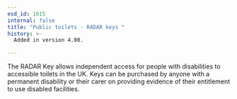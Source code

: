 ```yaml
---
esd_id: 1615
internal: false
title: "Public toilets - RADAR keys "
history: >-
  Added in version 4.00.

---
```


The RADAR Key allows independent access for people with disabilities to accessible toilets in the UK.  Keys can be purchased by anyone with a permanent disability or their carer on providing evidence of their entitlement to use disabled facilities.  

